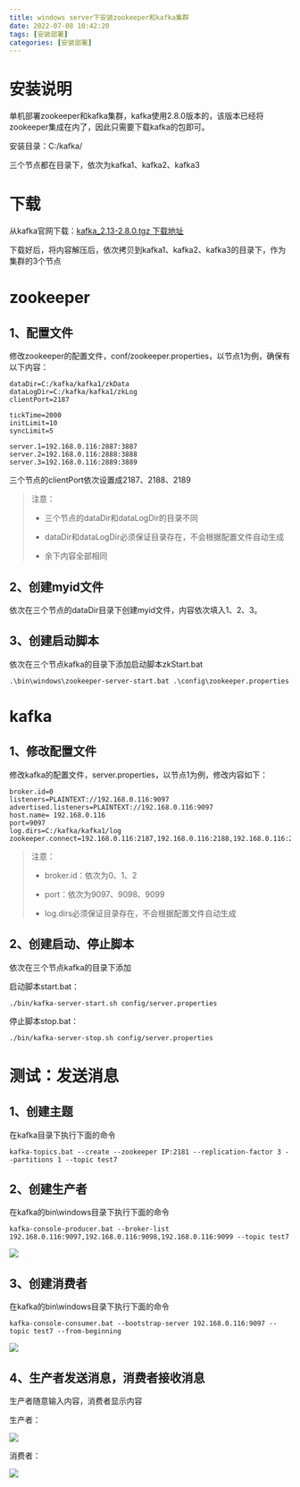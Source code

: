 ```yaml
---
title: windows server下安装zookeeper和kafka集群
date: 2022-07-08 10:42:20
tags: [安装部署]
categories: [安装部署]
---
```


# 安装说明

单机部署zookeeper和kafka集群，kafka使用2.8.0版本的，该版本已经将zookeeper集成在内了，因此只需要下载kafka的包即可。

安装目录：C:/kafka/

三个节点都在目录下，依次为kafka1、kafka2、kafka3

# 下载

从kafka官网下载：[kafka_2.13-2.8.0.tgz 下载地址](https://archive.apache.org/dist/kafka/2.8.0/kafka_2.13-2.8.0.tgz)

下载好后，将内容解压后，依次拷贝到kafka1、kafka2、kafka3的目录下，作为集群的3个节点

# zookeeper

## 1、配置文件

修改zookeeper的配置文件，conf/zookeeper.properties，以节点1为例，确保有以下内容：

```properties
dataDir=C:/kafka/kafka1/zkData
dataLogDir=C:/kafka/kafka1/zkLog
clientPort=2187

tickTime=2000
initLimit=10
syncLimit=5

server.1=192.168.0.116:2887:3887
server.2=192.168.0.116:2888:3888
server.3=192.168.0.116:2889:3889
```

三个节点的clientPort依次设置成2187、2188、2189

> 注意：
> 
> - 三个节点的dataDir和dataLogDir的目录不同
> 
> - dataDir和dataLogDir必须保证目录存在，不会根据配置文件自动生成
> 
> - 余下内容全部相同

## 2、创建myid文件

依次在三个节点的dataDir目录下创建myid文件，内容依次填入1、2、3。

## 3、创建启动脚本

依次在三个节点kafka的目录下添加启动脚本zkStart.bat

```batch
.\bin\windows\zookeeper-server-start.bat .\config\zookeeper.properties
```

# kafka

## 1、修改配置文件

修改kafka的配置文件，server.properties，以节点1为例，修改内容如下：

```properties
broker.id=0
listeners=PLAINTEXT://192.168.0.116:9097
advertised.listeners=PLAINTEXT://192.168.0.116:9097
host.name= 192.168.0.116
port=9097
log.dirs=C:/kafka/kafka1/log
zookeeper.connect=192.168.0.116:2187,192.168.0.116:2188,192.168.0.116:2189
```

> 注意：
> 
> - broker.id：依次为0、1、2
> 
> - port：依次为9097、9098、9099
> 
> - log.dirs必须保证目录存在，不会根据配置文件自动生成

## 2、创建启动、停止脚本

依次在三个节点kafka的目录下添加

启动脚本start.bat：

```batch
./bin/kafka-server-start.sh config/server.properties
```

停止脚本stop.bat：

```batch
./bin/kafka-server-stop.sh config/server.properties
```

# 测试：发送消息

## 1、创建主题

在kafka目录下执行下面的命令

```batch
kafka-topics.bat --create --zookeeper IP:2181 --replication-factor 3 --partitions 1 --topic test7
```

## 2、创建生产者

在kafka的bin\windows目录下执行下面的命令

```batch
kafka-console-producer.bat --broker-list 192.168.0.116:9097,192.168.0.116:9098,192.168.0.116:9099 --topic test7
```

![](2022-07-08-15-14-23-image.png)

## 3、创建消费者

在kafka的bin\windows目录下执行下面的命令

```batch
kafka-console-consumer.bat --bootstrap-server 192.168.0.116:9097 --topic test7 --from-beginning
```

![](2022-07-08-15-14-57-image.png)

## 4、生产者发送消息，消费者接收消息

生产者随意输入内容，消费者显示内容

生产者：

![](2022-07-08-15-15-55-image.png)

消费者：

![](2022-07-08-15-16-48-image.png)
